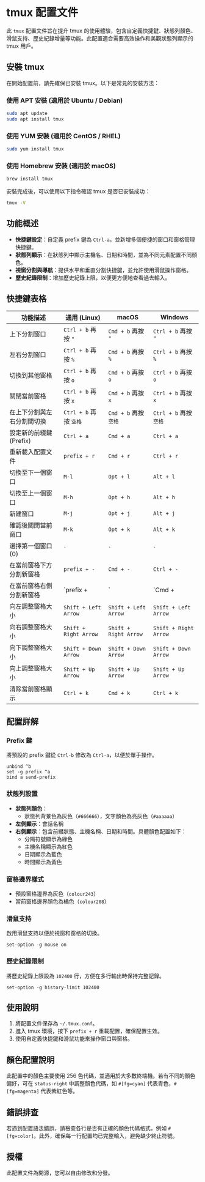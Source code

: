 
# tmux 配置文件

此 `tmux` 配置文件旨在提升 tmux 的使用體驗，包含自定義快捷鍵、狀態列顏色、滑鼠支持、歷史紀錄增量等功能。此配置適合需要高效操作和美觀狀態列顯示的 tmux 用戶。

## 安裝 tmux

在開始配置前，請先確保已安裝 tmux。以下是常見的安裝方法：

### 使用 APT 安裝 (適用於 Ubuntu / Debian)

```bash
sudo apt update
sudo apt install tmux
```

### 使用 YUM 安裝 (適用於 CentOS / RHEL)

```bash
sudo yum install tmux
```

### 使用 Homebrew 安裝 (適用於 macOS)

```bash
brew install tmux
```

安裝完成後，可以使用以下指令確認 tmux 是否已安裝成功：

```bash
tmux -V
```

## 功能概述

- **快捷鍵設定**：自定義 prefix 鍵為 `Ctrl-a`，並新增多個便捷的窗口和窗格管理快捷鍵。
- **狀態列顯示**：在狀態列中顯示主機名、日期和時間，並為不同元素配置不同顏色。
- **視窗分割與導航**：提供水平和垂直分割快捷鍵，並允許使用滑鼠操作窗格。
- **歷史紀錄限制**：增加歷史紀錄上限，以便更方便地查看過去輸入。

## 快捷鍵表格

| 功能描述                               | 通用 (Linux)          | macOS                         | Windows                        |
|----------------------------------------|-----------------------|-------------------------------|--------------------------------|
| 上下分割窗口                           | `Ctrl + b` 再按 `"`   | `Cmd + b` 再按 `"`            | `Ctrl + b` 再按 `"`            |
| 左右分割窗口                           | `Ctrl + b` 再按 `%`   | `Cmd + b` 再按 `%`            | `Ctrl + b` 再按 `%`            |
| 切換到其他窗格                         | `Ctrl + b` 再按 `o`   | `Cmd + b` 再按 `o`            | `Ctrl + b` 再按 `o`            |
| 關閉當前窗格                           | `Ctrl + b` 再按 `x`   | `Cmd + b` 再按 `x`            | `Ctrl + b` 再按 `x`            |
| 在上下分割與左右分割間切換              | `Ctrl + b` 再按 `空格`| `Cmd + b` 再按 `空格`         | `Ctrl + b` 再按 `空格`         |
| 設定新的前綴鍵 (Prefix)                | `Ctrl + a`            | `Cmd + a`                     | `Ctrl + a`                     |
| 重新載入配置文件                       | `prefix + r`          | `Cmd + r`                     | `Ctrl + r`                     |
| 切換至下一個窗口                       | `M-l`                 | `Opt + l`                     | `Alt + l`                      |
| 切換至上一個窗口                       | `M-h`                 | `Opt + h`                     | `Alt + h`                      |
| 新建窗口                               | `M-j`                 | `Opt + j`                     | `Alt + j`                      |
| 確認後關閉當前窗口                     | `M-k`                 | `Opt + k`                     | `Alt + k`                      |
| 選擇第一個窗口 (0)                     | `` ` ``               | `` ` ``                       | `` ` ``                        |
| 在當前窗格下方分割新窗格               | `prefix + -`          | `Cmd + -`                     | `Ctrl + -`                     |
| 在當前窗格右側分割新窗格               | `prefix + |`          | `Cmd + |`                     | `Ctrl + |`                     |
| 向左調整窗格大小                       | `Shift + Left Arrow`  | `Shift + Left Arrow`          | `Shift + Left Arrow`           |
| 向右調整窗格大小                       | `Shift + Right Arrow` | `Shift + Right Arrow`         | `Shift + Right Arrow`          |
| 向下調整窗格大小                       | `Shift + Down Arrow`  | `Shift + Down Arrow`          | `Shift + Down Arrow`           |
| 向上調整窗格大小                       | `Shift + Up Arrow`    | `Shift + Up Arrow`            | `Shift + Up Arrow`             |
| 清除當前窗格顯示                       | `Ctrl + k`            | `Cmd + k`                     | `Ctrl + k`                     |

## 配置詳解

### Prefix 鍵

將預設的 prefix 鍵從 `Ctrl-b` 修改為 `Ctrl-a`，以便於單手操作。

```tmux
unbind ^b
set -g prefix ^a
bind a send-prefix
```

### 狀態列設置

- **狀態列顏色**：
  - 狀態列背景色為灰色（`#666666`），文字顏色為亮灰色（`#aaaaaa`）
- **左側顯示**：會話名稱
- **右側顯示**：包含前綴狀態、主機名稱、日期和時間。具體顏色配置如下：
  - 分隔符號顯示為綠色
  - 主機名稱顯示為紅色
  - 日期顯示為藍色
  - 時間顯示為黃色

### 窗格邊界樣式

- 預設窗格邊界為灰色（`colour243`）
- 當前窗格邊界顏色為橘色（`colour208`）

### 滑鼠支持

啟用滑鼠支持以便於視窗和窗格的切換。

```tmux
set-option -g mouse on
```

### 歷史紀錄限制

將歷史紀錄上限設為 `102400` 行，方便在多行輸出時保持完整記錄。

```tmux
set-option -g history-limit 102400
```

## 使用說明

1. 將配置文件保存為 `~/.tmux.conf`。
2. 進入 tmux 環境，按下 `prefix + r` 重載配置，確保配置生效。
3. 使用自定義快捷鍵和滑鼠功能來操作窗口與窗格。

## 顏色配置說明

此配置中的顏色主要使用 256 色代碼，並適用於大多數終端機。若有不同的顏色偏好，可在 `status-right` 中調整顏色代碼，如 `#[fg=cyan]` 代表青色，`#[fg=magenta]` 代表紫紅色等。

## 錯誤排查

若遇到配置語法錯誤，請檢查各行是否有正確的顏色代碼格式，例如 `#[fg=color]`。此外，確保每一行配置均已完整輸入，避免缺少終止符號。

## 授權

此配置文件為開源，您可以自由修改和分發。
